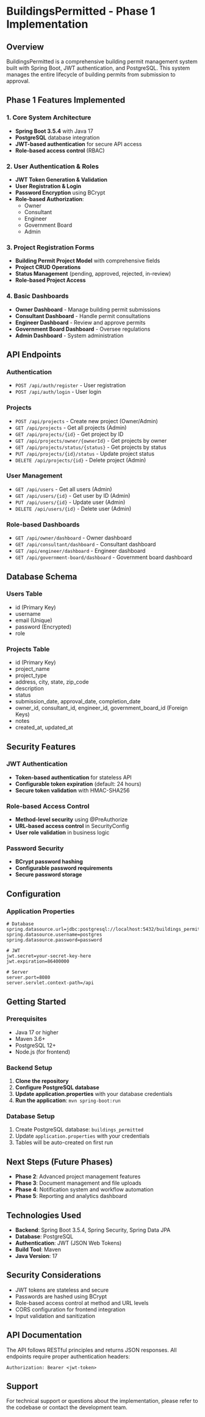 # BuildingsPermitted - Phase 1 Implementation

## Overview
BuildingsPermitted is a comprehensive building permit management system built with Spring Boot, JWT authentication, and PostgreSQL. This system manages the entire lifecycle of building permits from submission to approval.

## Phase 1 Features Implemented

### 1. Core System Architecture
- **Spring Boot 3.5.4** with Java 17
- **PostgreSQL** database integration
- **JWT-based authentication** for secure API access
- **Role-based access control** (RBAC)

### 2. User Authentication & Roles
- **JWT Token Generation & Validation**
- **User Registration & Login**
- **Password Encryption** using BCrypt
- **Role-based Authorization**:
  - Owner
  - Consultant
  - Engineer
  - Government Board
  - Admin

### 3. Project Registration Forms
- **Building Permit Project Model** with comprehensive fields
- **Project CRUD Operations**
- **Status Management** (pending, approved, rejected, in-review)
- **Role-based Project Access**

### 4. Basic Dashboards
- **Owner Dashboard** - Manage building permit submissions
- **Consultant Dashboard** - Handle permit consultations
- **Engineer Dashboard** - Review and approve permits
- **Government Board Dashboard** - Oversee regulations
- **Admin Dashboard** - System administration

## API Endpoints

### Authentication
- `POST /api/auth/register` - User registration
- `POST /api/auth/login` - User login

### Projects
- `POST /api/projects` - Create new project (Owner/Admin)
- `GET /api/projects` - Get all projects (Admin)
- `GET /api/projects/{id}` - Get project by ID
- `GET /api/projects/owner/{ownerId}` - Get projects by owner
- `GET /api/projects/status/{status}` - Get projects by status
- `PUT /api/projects/{id}/status` - Update project status
- `DELETE /api/projects/{id}` - Delete project (Admin)

### User Management
- `GET /api/users` - Get all users (Admin)
- `GET /api/users/{id}` - Get user by ID (Admin)
- `PUT /api/users/{id}` - Update user (Admin)
- `DELETE /api/users/{id}` - Delete user (Admin)

### Role-based Dashboards
- `GET /api/owner/dashboard` - Owner dashboard
- `GET /api/consultant/dashboard` - Consultant dashboard
- `GET /api/engineer/dashboard` - Engineer dashboard
- `GET /api/government-board/dashboard` - Government board dashboard

## Database Schema

### Users Table
- id (Primary Key)
- username
- email (Unique)
- password (Encrypted)
- role

### Projects Table
- id (Primary Key)
- project_name
- project_type
- address, city, state, zip_code
- description
- status
- submission_date, approval_date, completion_date
- owner_id, consultant_id, engineer_id, government_board_id (Foreign Keys)
- notes
- created_at, updated_at

## Security Features

### JWT Authentication
- **Token-based authentication** for stateless API
- **Configurable token expiration** (default: 24 hours)
- **Secure token validation** with HMAC-SHA256

### Role-based Access Control
- **Method-level security** using @PreAuthorize
- **URL-based access control** in SecurityConfig
- **User role validation** in business logic

### Password Security
- **BCrypt password hashing**
- **Configurable password requirements**
- **Secure password storage**

## Configuration

### Application Properties
```properties
# Database
spring.datasource.url=jdbc:postgresql://localhost:5432/buildings_permitted
spring.datasource.username=postgres
spring.datasource.password=password

# JWT
jwt.secret=your-secret-key-here
jwt.expiration=86400000

# Server
server.port=8080
server.servlet.context-path=/api
```

## Getting Started

### Prerequisites
- Java 17 or higher
- Maven 3.6+
- PostgreSQL 12+
- Node.js (for frontend)

### Backend Setup
1. **Clone the repository**
2. **Configure PostgreSQL database**
3. **Update application.properties** with your database credentials
4. **Run the application**: `mvn spring-boot:run`

### Database Setup
1. Create PostgreSQL database: `buildings_permitted`
2. Update `application.properties` with your credentials
3. Tables will be auto-created on first run

## Next Steps (Future Phases)
- **Phase 2**: Advanced project management features
- **Phase 3**: Document management and file uploads
- **Phase 4**: Notification system and workflow automation
- **Phase 5**: Reporting and analytics dashboard

## Technologies Used
- **Backend**: Spring Boot 3.5.4, Spring Security, Spring Data JPA
- **Database**: PostgreSQL
- **Authentication**: JWT (JSON Web Tokens)
- **Build Tool**: Maven
- **Java Version**: 17

## Security Considerations
- JWT tokens are stateless and secure
- Passwords are hashed using BCrypt
- Role-based access control at method and URL levels
- CORS configuration for frontend integration
- Input validation and sanitization

## API Documentation
The API follows RESTful principles and returns JSON responses. All endpoints require proper authentication headers:
```
Authorization: Bearer <jwt-token>
```

## Support
For technical support or questions about the implementation, please refer to the codebase or contact the development team.
